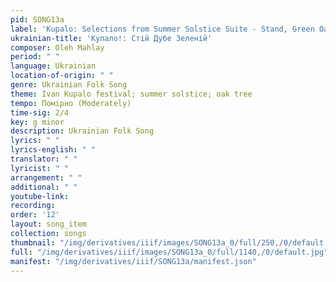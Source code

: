 ```yaml
---
pid: SONG13a
label: 'Kupalo: Selections from Summer Solstice Suite - Stand, Green Oak'
ukrainian-title: 'Купало!: Стій Дубе Зеленій'
composer: Oleh Mahlay
period: " "
language: Ukrainian
location-of-origin: " "
genre: Ukrainian Folk Song
theme: Ivan Kupalo festival; summer solstice; oak tree
tempo: Помірно (Moderately)
time-sig: 2/4
key: g minor
description: Ukrainian Folk Song
lyrics: " "
lyrics-english: " "
translator: " "
lyricist: " "
arrangement: " "
additional: " "
youtube-link:
recording:
order: '12'
layout: song_item
collection: songs
thumbnail: "/img/derivatives/iiif/images/SONG13a_0/full/250,/0/default.jpg"
full: "/img/derivatives/iiif/images/SONG13a_0/full/1140,/0/default.jpg"
manifest: "/img/derivatives/iiif/SONG13a/manifest.json"
---
```

